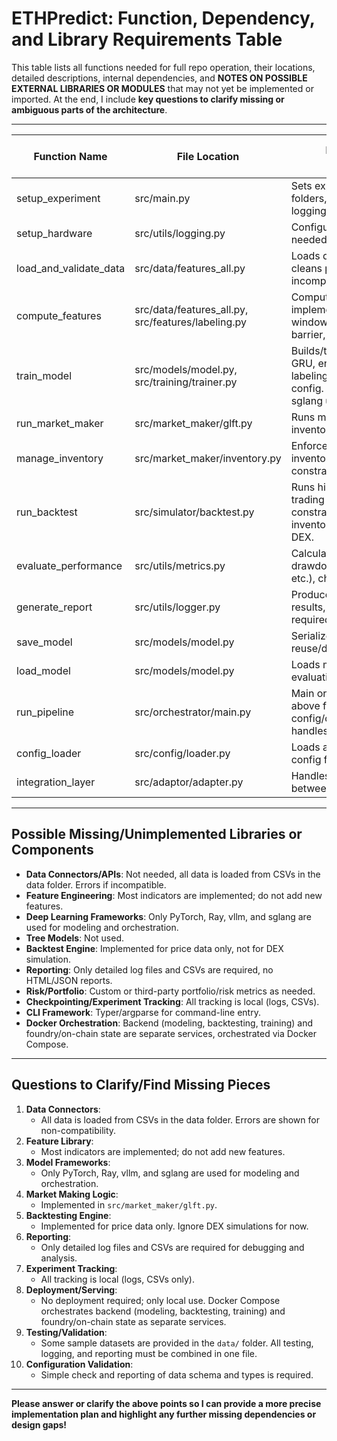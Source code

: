 # ETHPredict: Function, Dependency, and Library Requirements Table

This table lists all functions needed for full repo operation, their locations, detailed descriptions, internal dependencies, and **NOTES ON POSSIBLE EXTERNAL LIBRARIES OR MODULES** that may not yet be implemented or imported. At the end, I include **key questions to clarify missing or ambiguous parts of the architecture**.

---

| Function Name            | File Location                  | Description & Internal Dependencies                                                                                                                                                                     | Possible External/Unimplemented Libraries or Modules         |
|--------------------------|-------------------------------|--------------------------------------------------------------------------------------------------------------------------------------------------------------------------------------------------------|-------------------------------------------------------------|
| setup_experiment         | src/main.py                    | Sets experiment id/seed, creates folders, initializes logging/checkpointing.                                                                                                                           | `os`, `random`, `logging`                                   |
| setup_hardware           | src/utils/logging.py           | Configures logging, hardware info if needed.                                                                                                                    | `logging`, `os`                                             |
| load_and_validate_data   | src/data/features_all.py       | Loads data from CSVs, filters and cleans per config. Errors if incompatible.                                                                                    | `pandas`, CSV readers                                       |
| compute_features         | src/data/features_all.py, src/features/labeling.py | Computes features (most indicators implemented), applies window/periods, labeling (triple-barrier, meta-labeling, etc.).                                        | `numpy`, `pandas`, custom feature functions                 |
| train_model              | src/models/model.py, src/training/trainer.py       | Builds/trains models (LSTM, MLP, GRU, ensemble). Handles meta-labeling/confidence models per config. Only PyTorch, Ray, vllm, sglang used.                      | `torch`, `ray`, `vllm`, `sglang`                           |
| run_market_maker         | src/market_maker/glft.py       | Runs market making logic (GLFT, inventory skew, etc.).                                                                                                          | Custom strategy module, math/statistics libraries           |
| manage_inventory         | src/market_maker/inventory.py  | Enforces inventory/risk/timeout/var/drawdown constraints, rebalances as needed.                                                                                 | `numpy`, risk/portfolio libraries                           |
| run_backtest             | src/simulator/backtest.py      | Runs historical simulation with trading costs, slippage, capital constraints. Calls market maker, inventory. Only for price data, not DEX.                      | `pandas`, custom backtest framework                         |
| evaluate_performance     | src/utils/metrics.py           | Calculates metrics (Sharpe, drawdown, win rate, info coefficient, etc.), checks thresholds.                                                                    | `numpy`, `scipy`, custom metrics functions                  |
| generate_report          | src/utils/logger.py            | Produces log files and CSVs of all results, no HTML/JSON reporting required.                                                                                   | `logging`, `csv`                                            |
| save_model               | src/models/model.py            | Serializes/saves model to disk for reuse/deployment.                                                                                                           | `pickle`, model-specific save routines                      |
| load_model               | src/models/model.py            | Loads model from disk for evaluation/inference.                                                                                                                | `pickle`                                                    |
| run_pipeline             | src/orchestrator/main.py       | Main orchestrator: executes all above functions in order, passing config/data/models as needed, handles errors/logs.                                           | All above modules; CLI/argparse/typer for entrypoint        |
| config_loader            | src/config/loader.py           | Loads and validates YAML/JSON config files.                                                                                                                    | `yaml`, `jsonschema`                                        |
| integration_layer        | src/adaptor/adapter.py         | Handles integration and adaptation between modules.                                                                                                            | None                                                        |

---

## **Possible Missing/Unimplemented Libraries or Components**

- **Data Connectors/APIs**: Not needed, all data is loaded from CSVs in the data folder. Errors if incompatible.
- **Feature Engineering**: Most indicators are implemented; do not add new features.
- **Deep Learning Frameworks**: Only PyTorch, Ray, vllm, and sglang are used for modeling and orchestration.
- **Tree Models**: Not used.
- **Backtest Engine**: Implemented for price data only, not for DEX simulation.
- **Reporting**: Only detailed log files and CSVs are required, no HTML/JSON reports.
- **Risk/Portfolio**: Custom or third-party portfolio/risk metrics as needed.
- **Checkpointing/Experiment Tracking**: All tracking is local (logs, CSVs).
- **CLI Framework**: Typer/argparse for command-line entry.
- **Docker Orchestration**: Backend (modeling, backtesting, training) and foundry/on-chain state are separate services, orchestrated via Docker Compose.

---

## **Questions to Clarify/Find Missing Pieces**

1. **Data Connectors**:  
   - All data is loaded from CSVs in the data folder. Errors are shown for non-compatibility.
2. **Feature Library**:  
   - Most indicators are implemented; do not add new features.
3. **Model Frameworks**:  
   - Only PyTorch, Ray, vllm, and sglang are used for modeling and orchestration.
4. **Market Making Logic**:  
   - Implemented in `src/market_maker/glft.py`.
5. **Backtesting Engine**:  
   - Implemented for price data only. Ignore DEX simulations for now.
6. **Reporting**:  
   - Only detailed log files and CSVs are required for debugging and analysis.
7. **Experiment Tracking**:  
   - All tracking is local (logs, CSVs only).
8. **Deployment/Serving**:  
    - No deployment required; only local use. Docker Compose orchestrates backend (modeling, backtesting, training) and foundry/on-chain state as separate services.
9. **Testing/Validation**:  
    - Some sample datasets are provided in the `data/` folder. All testing, logging, and reporting must be combined in one file.
10. **Configuration Validation**:  
    - Simple check and reporting of data schema and types is required.

---

**Please answer or clarify the above points so I can provide a more precise implementation plan and highlight any further missing dependencies or design gaps!**
